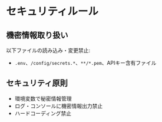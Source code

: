 # セキュリティルール

## 機密情報取り扱い

以下ファイルの読み込み・変更禁止:

- `.env`、`/config/secrets.*`、`**/*.pem`、APIキー含有ファイル

## セキュリティ原則

- 環境変数で秘密情報管理
- ログ・コンソールに機密情報出力禁止
- ハードコーディング禁止
